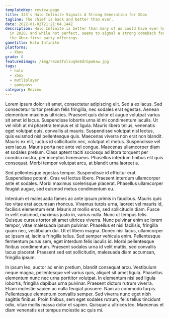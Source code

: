 ```yaml
---
templateKey: review-page
title: 343's Halo Infinite Signals A Strong Generation for Xbox
tagline: The chief is back and better than ever.
date: 2022-01-02T21:21:04.144Z
description: Halo Infinite is better than many of us could have ever hoped back
  in 2020, and while not perfect, seems to signal a strong comeback for 343 and
  the Xbox first party offerings.
gametitle: Halo Infinite
platforms:
  - Xbox
grade: 8
featuredimage: /img/reze3folzuq5e8drbpa6aw.jpg
tags:
  - halo
  - xbox
  - mutliplayer
  - gamepass
category: Review
---
```

Lorem ipsum dolor sit amet, consectetur adipiscing elit. Sed a ex lacus. Sed consectetur tortor pretium felis fringilla, nec sodales erat egestas. Aenean elementum maximus ultricies. Praesent quis dolor et augue volutpat varius sit amet id lacus. Suspendisse lobortis urna id mi condimentum iaculis. Ut vel nibh at mi pharetra tempus et id ligula. Mauris libero tellus, venenatis eget volutpat quis, convallis at mauris. Suspendisse volutpat nisl lectus, quis euismod nisl pellentesque quis. Maecenas viverra non erat non blandit. Mauris ex elit, luctus id sollicitudin nec, volutpat et metus. Suspendisse vel sem lacus. Mauris porta nec ante vel congue. Maecenas ullamcorper diam et sodales pretium. Class aptent taciti sociosqu ad litora torquent per conubia nostra, per inceptos himenaeos. Phasellus interdum finibus elit quis consequat. Morbi tempor volutpat arcu, at blandit urna laoreet a.

Sed pellentesque egestas tempor. Suspendisse id efficitur erat. Suspendisse potenti. Cras vel lectus libero. Praesent interdum ullamcorper ante et sodales. Morbi maximus scelerisque placerat. Phasellus ullamcorper feugiat augue, sed euismod metus condimentum eu.

Interdum et malesuada fames ac ante ipsum primis in faucibus. Mauris quis leo vitae erat accumsan rhoncus. Vivamus turpis urna, laoreet vel mauris id, facilisis elementum erat. Mauris at mollis eros, sed sollicitudin diam. Fusce in velit euismod, maximus justo in, varius nulla. Nunc ut tempus felis. Quisque cursus tortor sit amet ultrices viverra. Nunc pulvinar enim ac lorem tempor, vitae malesuada ipsum pulvinar. Phasellus et nisi facilisis, fringilla quam nec, vestibulum dui. Ut et libero magna. Donec nisi lacus, ullamcorper ac ipsum at, lacinia fringilla tellus. Sed semper vehicula enim. Pellentesque fermentum purus sem, eget interdum felis iaculis id. Morbi pellentesque finibus condimentum. Praesent sodales urna id velit mattis, sed convallis lacus placerat. Praesent sed est sollicitudin, malesuada diam accumsan, fringilla ipsum.

In ipsum leo, auctor ac enim pretium, blandit consequat arcu. Vestibulum neque magna, pellentesque vel varius quis, aliquet sit amet ligula. Phasellus elementum nunc nec urna porttitor volutpat. In elementum nisi sed ligula lobortis, fringilla dapibus urna pulvinar. Praesent dictum rutrum viverra. Etiam molestie sapien ac nulla feugiat posuere. Nam ac commodo turpis. Pellentesque elementum convallis semper. Sed viverra nunc eget nibh sagittis finibus. Proin finibus, sem eget sodales rutrum, felis tellus tincidunt odio, vitae mollis massa dolor et sapien. Quisque a ultrices leo. Maecenas et diam venenatis est tempus molestie ac quis mi.